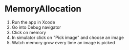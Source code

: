 # MemoryAllocation

1. Run the app in Xcode
2. Go into Debug navigator
3. Click on memory
4. In simulator click on "Pick image" and choose an image
5. Watch memory grow every time an image is picked
